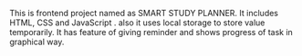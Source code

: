 This is frontend project named as SMART STUDY PLANNER. It includes HTML, CSS and JavaScript . also it uses local storage to store value temporarily. It has feature of giving reminder and shows progress of task in graphical way.
